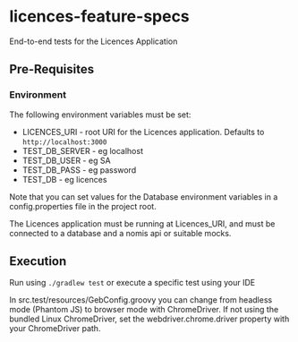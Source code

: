 # licences-feature-specs
End-to-end tests for the Licences Application

## Pre-Requisites

### Environment
The following environment variables must be set:

* LICENCES_URI - root URI for the Licences application. Defaults to `http://localhost:3000`
* TEST_DB_SERVER - eg localhost
* TEST_DB_USER - eg SA
* TEST_DB_PASS - eg password
* TEST_DB - eg licences

Note that you can set values for the Database environment variables in a config.properties file in the project root.

The Licences application must be running at Licences_URI, and must be connected to a database and a nomis api or
suitable mocks.

## Execution

Run using `./gradlew test` or execute a specific test using your IDE

In src.test/resources/GebConfig.groovy you can change from headless mode (Phantom JS)
to browser mode with ChromeDriver. If not using the bundled Linux ChromeDriver, set the
webdriver.chrome.driver property with your ChromeDriver path.
